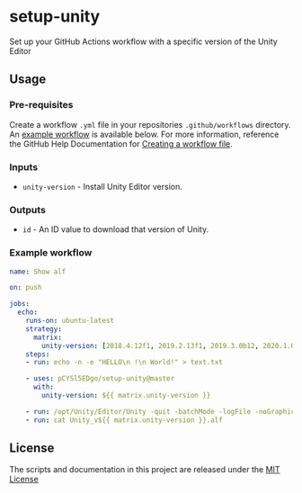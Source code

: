 # setup-unity
Set up your GitHub Actions workflow with a specific version of the Unity Editor

## Usage

### Pre-requisites
Create a workflow `.yml` file in your repositories `.github/workflows` directory. An [example workflow](#example-workflow) is available below. For more information, reference the GitHub Help Documentation for [Creating a workflow file](https://help.github.com/en/articles/configuring-a-workflow#creating-a-workflow-file).

### Inputs

* `unity-version` - Install Unity Editor version.

### Outputs

* `id` - An ID value to download that version of Unity.

### Example workflow

```yaml
name: Show alf

on: push

jobs:
  echo:
    runs-on: ubuntu-latest
    strategy:
      matrix:
        unity-version: [2018.4.12f1, 2019.2.13f1, 2019.3.0b12, 2020.1.0a14]
    steps:
    - run: echo -n -e "HELLO\n !\n World!" > text.txt

    - uses: pCYSl5EDgo/setup-unity@master
      with:
        unity-version: ${{ matrix.unity-version }}

    - run: /opt/Unity/Editor/Unity -quit -batchMode -logFile -noGraphics -createManualActivationFile || exit 0
    - run: cat Unity_v${{ matrix.unity-version }}.alf
```

## License
The scripts and documentation in this project are released under the [MIT License](LICENSE)